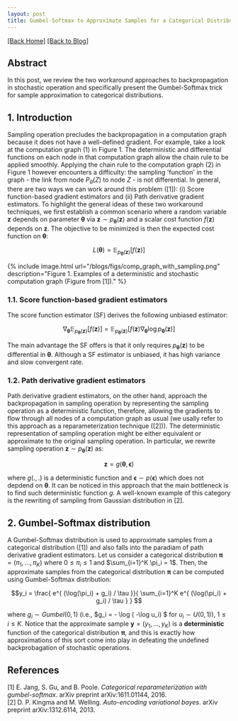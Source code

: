 ```yaml
---
layout: post
title: Gumbel-Softmax to Approximate Samples for a Categorical Distribution  
---   
```

[[Back Home]](/)  [[Back to Blog]](/blogs/post) 

## Abstract 
In this post, we review the two workaround approaches to backpropagation in stochastic operation and specifically present the Gumbel-Softmax trick for sample approximation to categorical distributions. 

## 1. Introduction 
Sampling operation precludes the backpropagation in a computation graph because it does not have a well-defined gradient. For example, take a look at the computation graph (1) in Figure 1. The deterministic and differential functions on each node in that computation graph allow the chain rule to be applied smoothly. Applying the chain rule to the computation graph (2) in Figure 1 however encounters a difficulty: the sampling 'function' in the graph - the link from node $P_{\theta}(Z)$ to node $Z$ - is not differential. In general, there are two ways we can work around this problem ([1]): (i) Score function-based gradient estimators and (ii) Path derivative gradient estimators. To highlight the general ideas of these two workaround techniques, we first establish a common scenario where a random variable $\pmb{z}$ depends on parameter $\pmb{\theta}$ via $\pmb{z} \sim p_{\pmb{\theta}}(\pmb{z})$ and a scalar cost function $f(\pmb{z})$ depends on $\pmb{z}$. The objective to be minimized is then the expected cost function on $\pmb{\theta}$: 

$$L(\pmb{\theta}) = \mathbb{E}_{p_{\pmb{\theta}}(\pmb{z})} \left[ f(\pmb{z}) \right]$$

{% include image.html url="/blogs/figs/comp_graph_with_sampling.png" description="Figure 1. Examples of a deterministic and stochastic computation graph (Figure from [1])." %}

### 1.1. Score function-based gradient estimators 
The score function estimator (SF) derives the following unbiased estimator: 

$$\nabla_{\pmb{\theta}} \mathbb{E}_{p_{\pmb{\theta}}(\pmb{z})} \left[ f(\pmb{z}) \right] = \mathbb{E}_{p_{\pmb{\theta}}(\pmb{z})} \left[ f(\pmb{z}) \nabla_{\pmb{\theta}} \log p_{\pmb{\theta}}(\pmb{z})  \right] $$ 

The main advantage the SF offers is that it only requires $p_{\pmb{\theta}}(\pmb{z})$ to be differential in $\pmb{\theta}$. Although a SF estimator is unbiased, it has high variance and slow convergent rate. 

### 1.2. Path derivative gradient estimators
Path derivative gradient estimators, on the other hand, approach the backpropagation in sampling operation by representing the sampling operation as a deterministic function, therefore, allowing the gradients to flow through all nodes of a computation graph as usual (we usally refer to this approach as a reparameterization technique ([2])). The deterministic representation of sampling operation might be either equivalent or approximate to the original sampling operation. In particular, we rewrite sampling operation $\pmb{z} \sim p_{\pmb{\theta}}(\pmb{z})$ as: 

$$\pmb{z} = g(\pmb{\theta}, \pmb{\epsilon})$$ 

where $g(.,.)$ is a deterministic function and $\pmb{\epsilon} \sim p(\pmb{\epsilon})$ which does not depdend on $\pmb{\theta}$. It can be noticed in this approach that the main bottleneck is to find such deterministic function $g$. A well-known example of this category is the rewriting of sampling from Gaussian distribution in [2].

## 2. Gumbel-Softmax distribution 
A Gumbel-Softmax distribution is used to approximate samples from a categorical distribution ([1]) and also falls into the paradiam of path derivative gradient estimators. Let us consider a categorical distribution $\pmb{\pi} = (\pi_1, ..., \pi_K)$ where $0 \leq \pi_i \leq 1$ and $\sum_{i=1}^K \pi_i = 1$. Then, the approximate samples from the categorical distribution $\pmb{\pi}$ can be computed using Gumbel-Softmax distribution: 

$$y_i = \frac{ e^{ (\log(\pi_i) + g_i) / \tau }}{ \sum_{i=1}^K e^{  (\log(\pi_i) + g_i) / \tau }  } $$

where $g_i \sim Gumbel(0,1)$ (i.e., $g_i = - \log ( -\log u_i) $ for $u_i \sim U(0,1)$), $1 \leq i \leq K$. Notice that the approximate sample $\pmb{y} = (y_1, ..., y_K)$ is a **deterministic** function of the categorical distribution $\pmb{\pi}$, and this is exactly how approximations of this sort come into play in defeating the undefined backprobagation of stochastic operations.
## References 
[1] E. Jang, S. Gu, and B. Poole. *Categorical reparameterization with gumbel-softmax*. arXiv
preprint arXiv:1611.01144, 2016.  
[2] D. P. Kingma and M. Welling. *Auto-encoding variational bayes*. arXiv preprint arXiv:1312.6114, 2013.
